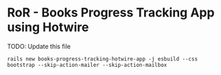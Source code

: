 # RoR - Books Progress Tracking App using Hotwire

TODO: Update this file

```
rails new books-progress-tracking-hotwire-app -j esbuild --css bootstrap --skip-action-mailer --skip-action-mailbox
```
